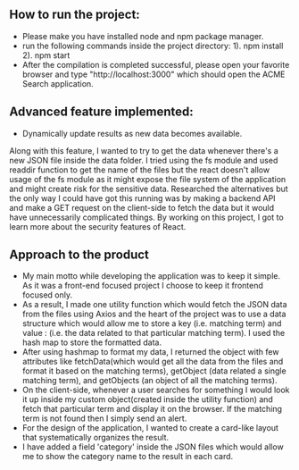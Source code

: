 ## How to run the project:

- Please make you have installed node and npm package manager.
-  run the following commands inside the project directory: 
        1). npm install
        2). npm start
- After the compilation is completed successful, please open your favorite browser and type 
"http://localhost:3000" which should open the ACME Search application.

## Advanced feature implemented: 

- Dynamically update results as new data becomes available.

Along with this feature, I wanted to try to get the data whenever there's a new JSON file inside the data folder. I tried using the fs module and used readdir function to get the name of the files but the react doesn't allow usage of the fs module as it might expose the file system of the application and might create risk for the sensitive data. Researched the alternatives but the only way I could have got this running was by making a backend API and make a GET request on the client-side to fetch the data but it would have unnecessarily complicated things. By working on this project, I got to learn more about the security features of React.

## Approach to the product

- My main motto while developing the application was to keep it simple. As it was a front-end focused project I choose to keep it frontend focused only. 
- As a result, I made one utility function which would fetch the JSON data from the files using Axios and the heart of the project was to use a data structure which would allow me to store a key (i.e. matching term) and value : (i.e. the data related to that particular matching term). I used the hash map to store the formatted data. 
- After using hashmap to format my data, I returned the object with few attributes like fetchData(which would get all the data from the files and format it based on the matching terms), getObject (data related a single matching term), and getObjects (an object of all the matching terms).
- On the client-side, whenever a user searches for something I would look it up inside my custom object(created inside the utility function) and fetch that particular term and display it on the browser. If the matching term is not found then I simply send an alert.
- For the design of the application, I wanted to create a card-like layout that systematically organizes the result.
- I have added a field 'category' inside the JSON files which would allow me to show the category name to the result in each card.